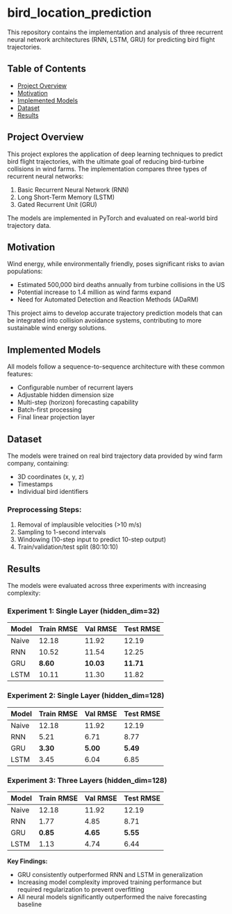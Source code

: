 # bird_location_prediction

This repository contains the implementation and analysis of three recurrent neural network architectures (RNN, LSTM, GRU) for predicting bird flight trajectories.

## Table of Contents
- [Project Overview](#project-overview)
- [Motivation](#motivation)
- [Implemented Models](#implemented-models)
- [Dataset](#dataset)
- [Results](#results)

## Project Overview

This project explores the application of deep learning techniques to predict bird flight trajectories, with the ultimate goal of reducing bird-turbine collisions in wind farms. The implementation compares three types of recurrent neural networks:

1. Basic Recurrent Neural Network (RNN)
2. Long Short-Term Memory (LSTM)
3. Gated Recurrent Unit (GRU)

The models are implemented in PyTorch and evaluated on real-world bird trajectory data.

## Motivation

Wind energy, while environmentally friendly, poses significant risks to avian populations:
- Estimated 500,000 bird deaths annually from turbine collisions in the US
- Potential increase to 1.4 million as wind farms expand
- Need for Automated Detection and Reaction Methods (ADaRM)

This project aims to develop accurate trajectory prediction models that can be integrated into collision avoidance systems, contributing to more sustainable wind energy solutions.

## Implemented Models

All models follow a sequence-to-sequence architecture with these common features:
- Configurable number of recurrent layers
- Adjustable hidden dimension size
- Multi-step (horizon) forecasting capability
- Batch-first processing
- Final linear projection layer

## Dataset

The models were trained on real bird trajectory data provided by wind farm company, containing:
- 3D coordinates (x, y, z)
- Timestamps
- Individual bird identifiers

### Preprocessing Steps:
1. Removal of implausible velocities (>10 m/s)
2. Sampling to 1-second intervals
3. Windowing (10-step input to predict 10-step output)
4. Train/validation/test split (80:10:10)

## Results

The models were evaluated across three experiments with increasing complexity:

### Experiment 1: Single Layer (hidden_dim=32)
| Model | Train RMSE | Val RMSE | Test RMSE |
|-------|-----------|----------|-----------|
| Naive | 12.18     | 11.92    | 12.19     |
| RNN   | 10.52     | 11.54    | 12.25     |
| GRU   | **8.60**  | **10.03**| **11.71** |
| LSTM  | 10.11     | 11.30    | 11.82     |

### Experiment 2: Single Layer (hidden_dim=128)
| Model | Train RMSE | Val RMSE | Test RMSE |
|-------|-----------|----------|-----------|
| Naive | 12.18     | 11.92    | 12.19     |
| RNN   | 5.21      | 6.71     | 8.77      |
| GRU   | **3.30**  | **5.00** | **5.49** |
| LSTM  | 3.45      | 6.04     | 6.85      |

### Experiment 3: Three Layers (hidden_dim=128)
| Model | Train RMSE | Val RMSE | Test RMSE |
|-------|-----------|----------|-----------|
| Naive | 12.18     | 11.92    | 12.19     |
| RNN   | 1.77      | 4.85     | 8.71      |
| GRU   | **0.85**  | **4.65** | **5.55** |
| LSTM  | 1.13      | 4.74     | 6.44      |

**Key Findings:**
- GRU consistently outperformed RNN and LSTM in generalization
- Increasing model complexity improved training performance but required regularization to prevent overfitting
- All neural models significantly outperformed the naive forecasting baseline
